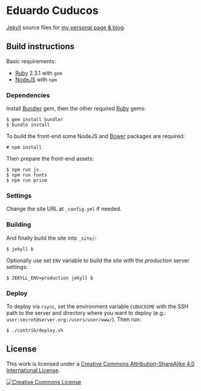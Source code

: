 # Eduardo Cuducos

[Jekyll](http://jekyllrb.com) source files for [my personal page & blog](http://cuducos.me).

## Build instructions

Basic requirements:

* [Ruby](http://ruby-lang.org) 2.3.1 with `gem`
* [NodeJS](http://nodejs.org) with `npm`

### Dependencies

Install [Bundler](http://bundler.io) gem, then the other   required [Ruby](http://ruby-lang.org) gems:

```console
$ gem install bundler
$ bundle install
```
To build the front-end some NodeJS and [Bower](http://bower.io) packages are required:

```console
# npm install
```
Then prepare the front-end assets:

```console
$ npm run js
$ npm run fonts
$ npm run prism
```

### Settings

Change the site URL at `_config.yml` if needed.

### Building

And finally build the site into `_site/`:

```console
$ jekyll b
```

Optionally use set `ENV` variable to build the site with the _production_ server settings:

```console
$ JEKYLL_ENV=production jekyll b
```

### Deploy

To deploy via `rsync`, set the environment variable `CUDUCOSME` with the SSH path to the server and directory where you want to deploy (e.g.: `user:secret@server.org:/users/user/www/`). Then run:

```console
$ ./contrib/deploy.sh
```

## License

This work is licensed under a [Creative Commons Attribution-ShareAlike 4.0 International License](http://creativecommons.org/licenses/by-sa/4.0/).

[![Creative Commons License](https://i.creativecommons.org/l/by-sa/4.0/88x31.png)](http://creativecommons.org/licenses/by-sa/4.0/)